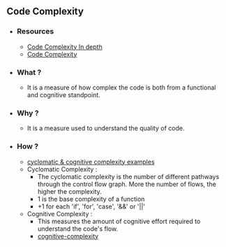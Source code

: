 <h2> Code Complexity </h2>

* <h3> Resources </h3>
        
    * [Code Complexity In depth](https://linearb.io/blog/what-is-code-complexity/#:~:text=Defining%20Code%20Complexity,rose%20on%20a%20white%20background.)
    * [Code Complexity](https://dzone.com/articles/an-in-depth-explanation-of-code-complexity)

* <h3> What ? </h3>
  
    * It is a measure of how complex the code is both from a functional and cognitive standpoint.

* <h3> Why ? </h3>

    * It is a measure used to understand the quality of code.

* <h3> How ? </h3>

  * [cyclomatic & cognitive complexity examples](https://www.sonarsource.com/blog/cognitive-complexity-because-testability-understandability/)
  * Cyclomatic Complexity : 
    * The cyclomatic complexity is the number of different pathways through the control flow graph. More the number of flows, the higher the complexity.
    * 1 is the base complexity of a function
    * +1 for each 'if', 'for', 'case', '&&' or '||'
  * Cognitive Complexity : 
    * This measures the amount of cognitive effort required to understand the code's flow. 
    * [cognitive-complexity](https://docs.codeclimate.com/docs/cognitive-complexity)
